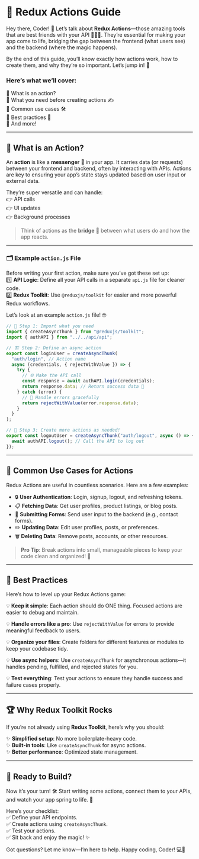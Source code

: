 # 🚀 Redux Actions Guide

Hey there, Coder! 👋 Let’s talk about **Redux Actions**—those amazing tools that are best friends with your API 🧑‍🤝‍🧑. They’re essential for making your app come to life, bridging the gap between the frontend (what users see) and the backend (where the magic happens).

By the end of this guide, you’ll know exactly how actions work, how to create them, and why they’re so important. Let’s jump in! 💪

### Here’s what we’ll cover:

📌 What is an action?  
📌 What you need before creating actions ✍️  
📌 Common use cases 🛠️  
📌 Best practices 🌟  
📌 And more!

---

## 🎯 What is an Action?

An **action** is like a **messenger** 📨 in your app. It carries data (or requests) between your frontend and backend, often by interacting with APIs. Actions are key to ensuring your app’s state stays updated based on user input or external data.

They’re super versatile and can handle:  
👉 API calls  
👉 UI updates  
👉 Background processes

> Think of actions as the **bridge** 🌉 between what users do and how the app reacts.

---

### 🗂️ Example `action.js` File

Before writing your first action, make sure you’ve got these set up:  
1️⃣ **API Logic**: Define all your API calls in a separate `api.js` file for cleaner code.  
2️⃣ **Redux Toolkit**: Use `@reduxjs/toolkit` for easier and more powerful Redux workflows.

Let’s look at an example `action.js` file! 🤓

```javascript
// 🎉 Step 1: Import what you need
import { createAsyncThunk } from "@reduxjs/toolkit";
import { authAPI } from "../../api/api";

// 🏗️ Step 2: Define an async action
export const loginUser = createAsyncThunk(
  "auth/login", // Action name
  async (credentials, { rejectWithValue }) => {
    try {
      // 🌐 Make the API call
      const response = await authAPI.login(credentials);
      return response.data; // Return success data 🎉
    } catch (error) {
      // 🚨 Handle errors gracefully
      return rejectWithValue(error.response.data);
    }
  }
);

// 🏁 Step 3: Create more actions as needed!
export const logoutUser = createAsyncThunk("auth/logout", async () => {
  await authAPI.logout(); // Call the API to log out
});
```

---

## 🔑 Common Use Cases for Actions

Redux Actions are useful in countless scenarios. Here are a few examples:

- 🔒 **User Authentication**: Login, signup, logout, and refreshing tokens.
- 📋 **Fetching Data**: Get user profiles, product listings, or blog posts.
- 📝 **Submitting Forms**: Send user input to the backend (e.g., contact forms).
- ✏️ **Updating Data**: Edit user profiles, posts, or preferences.
- 🗑️ **Deleting Data**: Remove posts, accounts, or other resources.

> **Pro Tip**: Break actions into small, manageable pieces to keep your code clean and organized! 🧹

---

## 🌟 Best Practices

Here’s how to level up your Redux Actions game:

💡 **Keep it simple**: Each action should do ONE thing. Focused actions are easier to debug and maintain.

💡 **Handle errors like a pro**: Use `rejectWithValue` for errors to provide meaningful feedback to users.

💡 **Organize your files**: Create folders for different features or modules to keep your codebase tidy.

💡 **Use async helpers**: Use `createAsyncThunk` for asynchronous actions—it handles pending, fulfilled, and rejected states for you.

💡 **Test everything**: Test your actions to ensure they handle success and failure cases properly.

---

## 🏆 Why Redux Toolkit Rocks

If you’re not already using **Redux Toolkit**, here’s why you should:

✨ **Simplified setup**: No more boilerplate-heavy code.  
✨ **Built-in tools**: Like `createAsyncThunk` for async actions.  
✨ **Better performance**: Optimized state management.

---

## 🚀 Ready to Build?

Now it’s your turn! 🛠️ Start writing some actions, connect them to your APIs, and watch your app spring to life. 🌟

Here’s your checklist:  
✅ Define your API endpoints.  
✅ Create actions using `createAsyncThunk`.  
✅ Test your actions.  
✅ Sit back and enjoy the magic! ✨

Got questions? Let me know—I’m here to help. Happy coding, Coder! 💻🎉
